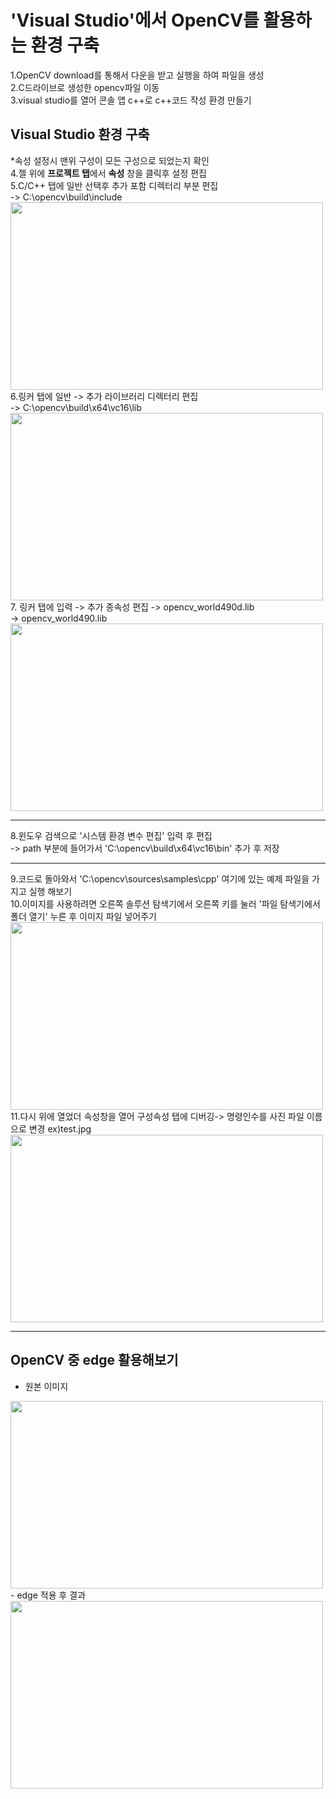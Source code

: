 # 'Visual Studio'에서 OpenCV를 활용하는 환경 구축

1.OpenCV download를 통해서 다운을 받고 실행을 하여 파일을 생성<br>
2.C드라이브로 생성한 opencv파일 이동<br>
3.visual studio를 열어 콘솔 앱 c++로 c++코드 작성 환경 만들기<br>

## Visual Studio 환경 구축
*속성 설정시 맨위 구성이 모든 구성으로 되었는지 확인<br>
4.젤 위에 <b>프로젝트 탭</b>에서 <b>속성</b> 창을 클릭후 설정 편집<br>
5.C/C++ 탭에 일반 선택후 추가 포함 디렉터리 부분 편집<br>
-> C:\opencv\build\include<br>
<img src="https://github.com/cheol333/use_openCV/blob/main/set_img/set1.png?raw=true" width="500px" height="300px">
6.링커 탭에 일반 -> 추가 라이브러리 디렉터리 편집<br>
-> C:\opencv\build\x64\vc16\lib<br>
<img src="https://github.com/cheol333/use_openCV/blob/main/set_img/set2.png?raw=true" width="500px" height="300px">
7. 링커 탭에 입력 -> 추가 종속성 편집
-> opencv_world490d.lib<br>
-> opencv_world490.lib<br>
<img src="https://github.com/cheol333/use_openCV/blob/main/set_img/set3.png?raw=true" width="500px" height="300px">
<hr>
8.윈도우 검색으로 '시스템 환경 변수 편집' 입력 후 편집<br>
-> path 부분에 들어가서 'C:\opencv\build\x64\vc16\bin' 추가 후 저장<br>
<hr>
9.코드로 돌아와서 'C:\opencv\sources\samples\cpp' 여기에 있는 예제 파일을 가지고 실행 해보기<br>
10.이미지를 사용하려면 오른쪽 솔루션 탐색기에서 오른쪽 키를 눌러 '파일 탐색기에서 폴더 열기' 누른 후 이미지 파일 넣어주기<br>
<img src="https://github.com/cheol333/use_openCV/blob/main/set_img/set5.png?raw=true" width="500px" height="300px">
11.다시 위에 열었더 속성창을 열어 구성속성 탭에 디버깅-> 명령인수를 사진 파일 이름으로 변경 ex)test.jpg<br>
<img src="https://github.com/cheol333/use_openCV/blob/main/set_img/set4.png?raw=true" width="500px" height="300px">
<hr>

## OpenCV 중 edge 활용해보기
- 원본 이미지
<img src="https://github.com/cheol333/use_openCV/blob/main/test.jpg?raw=true" width="500px" height="300px">
- edge 적용 후 결과
<img src="https://github.com/cheol333/use_openCV/blob/main/edge_result.png?raw=true" width="500px" height="300px">
